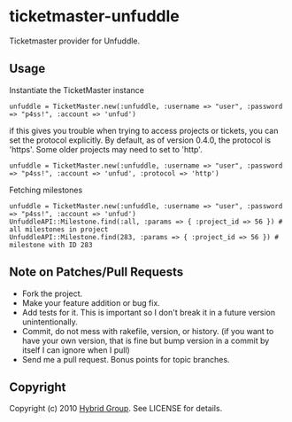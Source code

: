 # ticketmaster-unfuddle

Ticketmaster provider for Unfuddle.

## Usage

Instantiate the TicketMaster instance

    unfuddle = TicketMaster.new(:unfuddle, :username => "user", :password => "p4ss!", :account => 'unfud')

if this gives you trouble when trying to access projects or tickets, you can set the protocol explicitly. By default,
as of version 0.4.0, the protocol is 'https'. Some older projects may need to set to 'http'.

    unfuddle = TicketMaster.new(:unfuddle, :username => "user", :password => "p4ss!", :account => 'unfud', :protocol => 'http')
    
Fetching milestones

    unfuddle = TicketMaster.new(:unfuddle, :username => "user", :password => "p4ss!", :account => 'unfud')
    UnfuddleAPI::Milestone.find(:all, :params => { :project_id => 56 }) # all milestones in project
    UnfuddleAPI::Milestone.find(283, :params => { :project_id => 56 }) # milestone with ID 283

## Note on Patches/Pull Requests
 
* Fork the project.
* Make your feature addition or bug fix.
* Add tests for it. This is important so I don't break it in a
  future version unintentionally.
* Commit, do not mess with rakefile, version, or history.
  (if you want to have your own version, that is fine but bump version in a commit by itself I can ignore when I pull)
* Send me a pull request. Bonus points for topic branches.

## Copyright

Copyright (c) 2010 [Hybrid Group](http://hybridgroup.com). See LICENSE for details.
